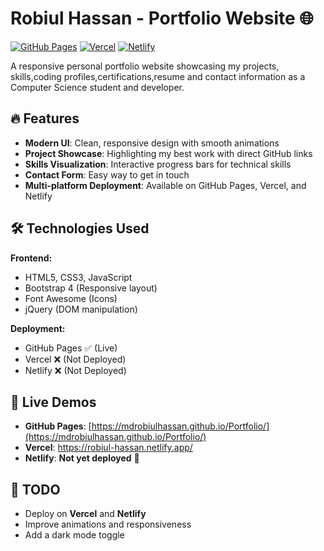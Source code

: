 # Robiul Hassan - Portfolio Website 🌐

[![GitHub Pages](https://img.shields.io/badge/GitHub%20Pages-Live-brightgreen)](https://mdrobiulhassan.github.io/Portfolio/)
[![Vercel](https://img.shields.io/badge/Vercel-Not%20Deployed-red)]()
[![Netlify](https://img.shields.io/badge/Netlify-%20Deployed-green)](https://robiul-hassan.netlify.app/)

A responsive personal portfolio website showcasing my projects, skills,coding profiles,certifications,resume and contact information as a Computer Science student and developer.

## 🔥 Features

- **Modern UI**: Clean, responsive design with smooth animations
- **Project Showcase**: Highlighting my best work with direct GitHub links
- **Skills Visualization**: Interactive progress bars for technical skills
- **Contact Form**: Easy way to get in touch
- **Multi-platform Deployment**: Available on GitHub Pages, Vercel, and Netlify

## 🛠 Technologies Used

**Frontend:**
- HTML5, CSS3, JavaScript
- Bootstrap 4 (Responsive layout)
- Font Awesome (Icons)
- jQuery (DOM manipulation)

**Deployment:**
- GitHub Pages ✅ (Live)
- Vercel ❌ (Not Deployed)
- Netlify ❌ (Not Deployed)

## 🚀 Live Demos

- **GitHub Pages**: [https://mdrobiulhassan.github.io/Portfolio/](https://mdrobiulhassan.github.io/Portfolio/)
- **Vercel**: https://robiul-hassan.netlify.app/
- **Netlify**: **Not yet deployed** 🚀

## 📝 TODO
- Deploy on **Vercel** and **Netlify**
- Improve animations and responsiveness
- Add a dark mode toggle
